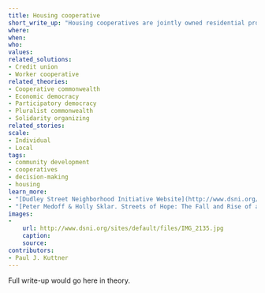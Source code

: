 ```yaml
---
title: Housing cooperative
short_write_up: "Housing cooperatives are jointly owned residential properties, held in common by the residents. Residents purchase shares in the cooperative and divide responsibility for the upkeep and management of the building or buildings, often run using principles of democratic decision-making. Many cooperatives are designed as affordable housing, with residents receiving limited equity in order to maintain a low cost of membership. Other benefits to cooperative living can include environmental sustainability, self-determination, and strong, supportive communities. In fact, some cooperatives are designed as “intentional communities” based around shared values and goals, such as the seven cooperative principles (see “Learn more” links below)."
where: 
when:  
who: 
values:
related_solutions:
- Credit union
- Worker cooperative
related_theories:
- Cooperative commonwealth
- Economic democracy
- Participatory democracy
- Pluralist commonwealth
- Solidarity organizing
related_stories:
scale:
- Individual
- Local
tags: 
- community development
- cooperatives
- decision-making
- housing
learn_more:
- "[Dudley Street Neighborhood Initiative Website](http://www.dsni.org/)"
- "[Peter Medoff & Holly Sklar. Streets of Hope: The Fall and Rise of an Urban Neighborhood. South End Press, 1994.](http://www.southendpress.org/2004/items/StreetsHope)"
images:
-
    url: http://www.dsni.org/sites/default/files/IMG_2135.jpg
    caption:
    source:
contributors:
- Paul J. Kuttner
---
```

Full write-up would go here in theory.
